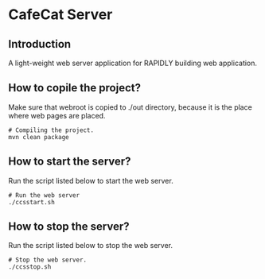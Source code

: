 # CafeCat Server

## Introduction

A light-weight web server application for RAPIDLY building web application.

## How to copile the project?
Make sure that webroot is copied to ./out directory, because it is the place where web pages are placed.
```shell
# Compiling the project.
mvn clean package
```

## How to start the server?
Run the script listed below to start the web server.
```shell
# Run the web server
./ccsstart.sh
```

## How to stop the server?
Run the script listed below to stop the web server.
```shell
# Stop the web server.
./ccsstop.sh
```